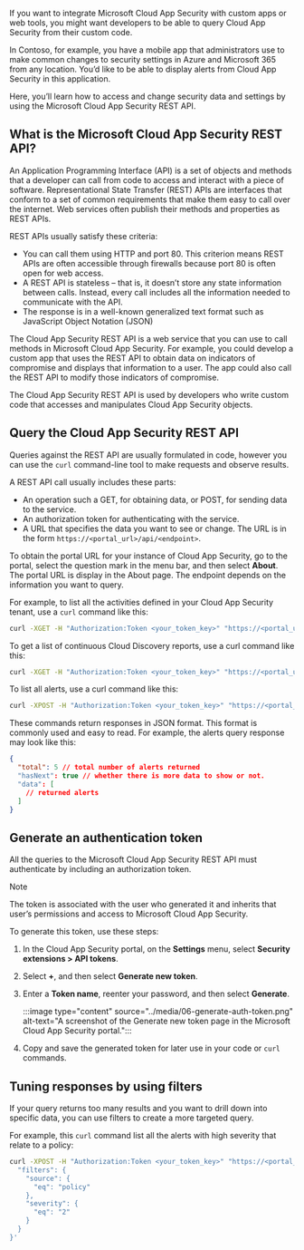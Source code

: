 If you want to integrate Microsoft Cloud App Security with custom apps or web tools, you might want developers to be able to query Cloud App Security from their custom code.

In Contoso, for example, you have a mobile app that administrators use to make common changes to security settings in Azure and Microsoft 365 from any location. You’d like to be able to display alerts from Cloud App Security in this application.

Here, you’ll learn how to access and change security data and settings by using the Microsoft Cloud App Security REST API.

## What is the Microsoft Cloud App Security REST API?

An Application Programming Interface (API) is a set of objects and methods that a developer can call from code to access and interact with a piece of software. Representational State Transfer (REST) APIs are interfaces that conform to a set of common requirements that make them easy to call over the internet. Web services often publish their methods and properties as REST APIs. 

REST APIs usually satisfy these criteria:

- You can call them using HTTP and port 80. This criterion means REST APIs are often accessible through firewalls because port 80 is often open for web access.
- A REST API is stateless – that is, it doesn’t store any state information between calls. Instead, every call includes all the information needed to communicate with the API.
- The response is in a well-known generalized text format such as JavaScript Object Notation (JSON)

The Cloud App Security REST API is a web service that you can use to call methods in Microsoft Cloud App Security. For example, you could develop a custom app that uses the REST API to obtain data on indicators of compromise and displays that information to a user. The app could also call the REST API to modify those indicators of compromise.

The Cloud App Security REST API is used by developers who write custom code that accesses and manipulates Cloud App Security objects.

## Query the Cloud App Security REST API

Queries against the REST API are usually formulated in code, however you can use the `curl` command-line tool to make requests and observe results.

A REST API call usually includes these parts:

- An operation such a GET, for obtaining data, or POST, for sending data to the service.
- An authorization token for authenticating with the service.
- A URL that specifies the data you want to see or change. The URL is in the form `https://<portal_url>/api/<endpoint>`.

To obtain the portal URL for your instance of Cloud App Security, go to the portal, select the question mark in the menu bar, and then select **About**. The portal URL is display in the About page. The endpoint depends on the information you want to query.

For example, to list all the activities defined in your Cloud App Security tenant, use a `curl` command like this:

```bash
curl -XGET -H "Authorization:Token <your_token_key>" "https://<portal_url>/api/v1/activites"
```

To get a list of continuous Cloud Discovery reports, use a curl command like this:

```bash
curl -XGET -H "Authorization:Token <your_token_key>" "https://<portal_url>/api/discovery/streams/"
```

To list all alerts, use a curl command like this:

```bash
curl -XPOST -H "Authorization:Token <your_token_key>" "https://<portal_url>/api/v1/alerts/"
```

These commands return responses in JSON format. This format is commonly used and easy to read. For example, the alerts query response may look like this:

```json
{
  "total": 5 // total number of alerts returned
  "hasNext": true // whether there is more data to show or not.
  "data": [
    // returned alerts
  ]
}
```

## Generate an authentication token

All the queries to the Microsoft Cloud App Security REST API must authenticate by including an authorization token.

> [!NOTE]
> The token is associated with the user who generated it and inherits that user’s permissions and access to Microsoft Cloud App Security.

To generate this token, use these steps:

1. In the Cloud App Security portal, on the **Settings** menu, select **Security extensions > API tokens**.
1. Select **+**, and then select **Generate new token**.
1. Enter a **Token name**, reenter your password, and then select **Generate**.

    :::image type="content" source="../media/06-generate-auth-token.png" alt-text="A screenshot of the Generate new token page in the Microsoft Cloud App Security portal.":::

1. Copy and save the generated token for later use in your code or `curl` commands.

## Tuning responses by using filters

If your query returns too many results and you want to drill down into specific data, you can use filters to create a more targeted query.

For example, this `curl` command list all the alerts with high severity that relate to a policy:

```bash
curl -XPOST -H "Authorization:Token <your_token_key>" "https://<portal_url>/api/v1/alerts/" -d '{
  "filters": {
    "source": {
      "eq": "policy"
    },
    "severity": {
      "eq": "2"
    }
  }
}'
```